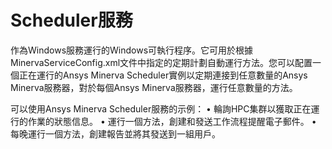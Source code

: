 # Scheduler服務

作為Windows服務運行的Windows可執行程序。它可用於根據MinervaServiceConfig.xml文件中指定的定期計劃自動運行方法。您可以配置一個正在運行的Ansys Minerva Scheduler實例以定期連接到任意數量的Ansys Minerva服務器，對於每個Ansys Minerva服務器，運行任意數量的方法。

可以使用Ansys Minerva Scheduler服務的示例： • 輪詢HPC集群以獲取正在運行的作業的狀態信息。 • 運行一個方法，創建和發送工作流程提醒電子郵件。 • 每晚運行一個方法，創建報告並將其發送到一組用戶。

